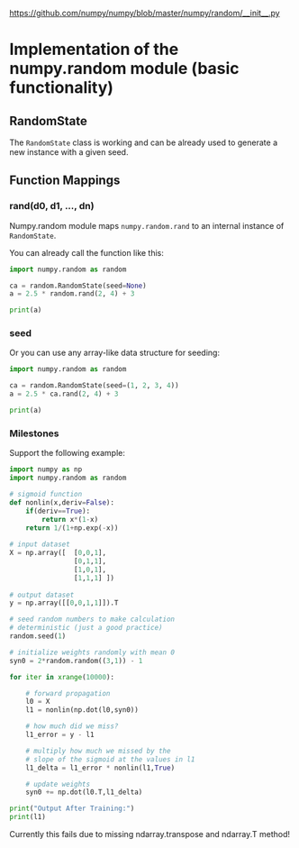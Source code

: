 https://github.com/numpy/numpy/blob/master/numpy/random/__init__.py
# Implementation of the numpy.random module (basic functionality)
## RandomState
The ```RandomState``` class is working and can be already used to generate a new instance with a given seed.

## Function Mappings
### rand(d0, d1, ..., dn)
Numpy.random module maps ```numpy.random.rand``` to an internal instance of ```RandomState```.

You can already call the function like this:
```python
import numpy.random as random

ca = random.RandomState(seed=None)
a = 2.5 * random.rand(2, 4) + 3

print(a)
```

### seed
Or you can use any array-like data structure for seeding:
```python
import numpy.random as random

ca = random.RandomState(seed=(1, 2, 3, 4))
a = 2.5 * ca.rand(2, 4) + 3

print(a)
```

### Milestones
Support the following example:
```python
import numpy as np
import numpy.random as random

# sigmoid function
def nonlin(x,deriv=False):
    if(deriv==True):
        return x*(1-x)
    return 1/(1+np.exp(-x))
    
# input dataset
X = np.array([  [0,0,1],
                [0,1,1],
                [1,0,1],
                [1,1,1] ])
    
# output dataset            
y = np.array([[0,0,1,1]]).T

# seed random numbers to make calculation
# deterministic (just a good practice)
random.seed(1)

# initialize weights randomly with mean 0
syn0 = 2*random.random((3,1)) - 1

for iter in xrange(10000):

    # forward propagation
    l0 = X
    l1 = nonlin(np.dot(l0,syn0))

    # how much did we miss?
    l1_error = y - l1

    # multiply how much we missed by the 
    # slope of the sigmoid at the values in l1
    l1_delta = l1_error * nonlin(l1,True)

    # update weights
    syn0 += np.dot(l0.T,l1_delta)

print("Output After Training:")
print(l1)
```

Currently this fails due to missing ndarray.transpose and ndarray.T method!